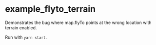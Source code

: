 # example_flyto_terrain

Demonstrates the bug where map.flyTo points at the wrong location with terrain enabled.

Run with `yarn start`.
